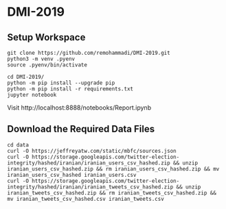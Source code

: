 # DMI-2019

## Setup Workspace
```
git clone https://github.com/remohammadi/DMI-2019.git
python3 -m venv .pyenv
source .pyenv/bin/activate

cd DMI-2019/
python -m pip install --upgrade pip
python -m pip install -r requirements.txt
jupyter notebook
```

Visit http://localhost:8888/notebooks/Report.ipynb

## Download the Required Data Files
```
cd data
curl -O https://jeffreyatw.com/static/mbfc/sources.json
curl -O https://storage.googleapis.com/twitter-election-integrity/hashed/iranian/iranian_users_csv_hashed.zip && unzip iranian_users_csv_hashed.zip && rm iranian_users_csv_hashed.zip && mv iranian_users_csv_hashed iranian_users.csv
curl -O https://storage.googleapis.com/twitter-election-integrity/hashed/iranian/iranian_tweets_csv_hashed.zip && unzip iranian_tweets_csv_hashed.zip && rm iranian_tweets_csv_hashed.zip && mv iranian_tweets_csv_hashed.csv iranian_tweets.csv
```
